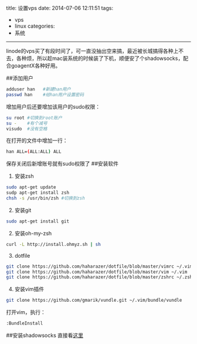 title: 设置vps
date: 2014-07-06 12:11:51
tags:
- vps
- linux
categories:
- 系统
---

linode的vps买了有段时间了，可一直没抽出空来搞，最近被长城搞得各种上不去，各种烦，所以趁mac装系统的时候装了下机，顺便安了个shadowsocks，配合goagentX各种好用。
<!-- more -->

##添加用户
```bash
adduser han   #新建han用户
passwd han    #给han用户设置密码
```
增加用户后还要增加该用户的sudo权限：
```bash
su root #切换到root账户
su -    #有个减号
visudo  #没有空格
```
在打开的文件中增加一行：
```bash
han ALL=(ALL:ALL) ALL
```
保存关闭后新增账号就有sudo权限了
##安装软件
1. 安装zsh
```bash
sudo apt-get update
sudp apt-get install zsh
chsh -s /usr/bin/zsh #切换到zsh
```
2. 安装git
```bash
sudo apt-get install git
```
2. 安装oh-my-zsh
```bash
curl -L http://install.ohmyz.sh | sh
```
3. dotfile
```bash
git clone https://github.com/haharazer/dotfile/blob/master/vimrc ~/.vimrc
git clone https://github.com/haharazer/dotfile/blob/master/vim ~/.vim
git clone https://github.com/haharazer/dotfile/blob/master/zshrc ~/.zshrc
```
4. 安装vim插件
```bash
git clone https://github.com/gmarik/vundle.git ~/.vim/bundle/vundle
```
打开vim，执行：
```bash
:BundleInstall
```

##安装shadowsocks
直接看[这里](https://github.com/clowwindy/shadowsocks/wiki/Configure-Shadowsocks-with-Supervisor)
